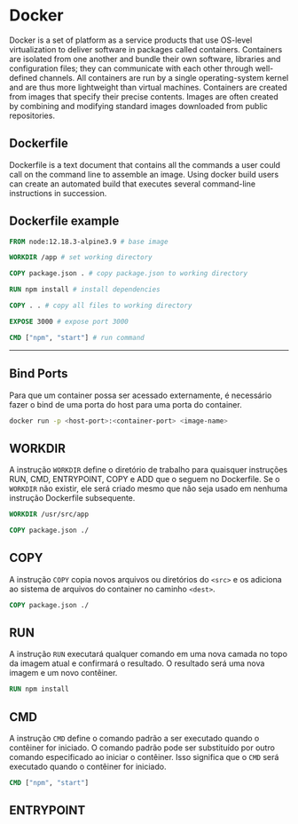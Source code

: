 # Docker

Docker is a set of platform as a service products that use OS-level virtualization to deliver software in packages called containers. Containers are isolated from one another and bundle their own software, libraries and configuration files; they can communicate with each other through well-defined channels. All containers are run by a single operating-system kernel and are thus more lightweight than virtual machines. Containers are created from images that specify their precise contents. Images are often created by combining and modifying standard images downloaded from public repositories.

## Dockerfile

Dockerfile is a text document that contains all the commands a user could call on the command line to assemble an image. Using docker build users can create an automated build that executes several command-line instructions in succession.

## Dockerfile example

```dockerfile
FROM node:12.18.3-alpine3.9 # base image

WORKDIR /app # set working directory

COPY package.json . # copy package.json to working directory

RUN npm install # install dependencies

COPY . . # copy all files to working directory

EXPOSE 3000 # expose port 3000

CMD ["npm", "start"] # run command
```

---

## Bind Ports

Para que um container possa ser acessado externamente, é necessário fazer o bind de uma porta do host para uma porta do container.

```bash
docker run -p <host-port>:<container-port> <image-name>
```

## WORKDIR

A instrução `WORKDIR` define o diretório de trabalho para quaisquer instruções RUN, CMD, ENTRYPOINT, COPY e ADD que o seguem no Dockerfile. Se o `WORKDIR` não existir, ele será criado mesmo que não seja usado em nenhuma instrução Dockerfile subsequente.

```dockerfile
WORKDIR /usr/src/app

COPY package.json ./
```

## COPY

A instrução `COPY` copia novos arquivos ou diretórios do `<src>` e os adiciona ao sistema de arquivos do container no caminho `<dest>`.

```dockerfile
COPY package.json ./
```

## RUN

A instrução `RUN` executará qualquer comando em uma nova camada no topo da imagem atual e confirmará o resultado. O resultado será uma nova imagem e um novo contêiner.

```dockerfile
RUN npm install
```

## CMD

A instrução `CMD` define o comando padrão a ser executado quando o contêiner for iniciado. O comando padrão pode ser substituído por outro comando especificado ao iniciar o contêiner. Isso significa que o `CMD` será executado quando o contêiner for iniciado.

```dockerfile
CMD ["npm", "start"]
```

## ENTRYPOINT

